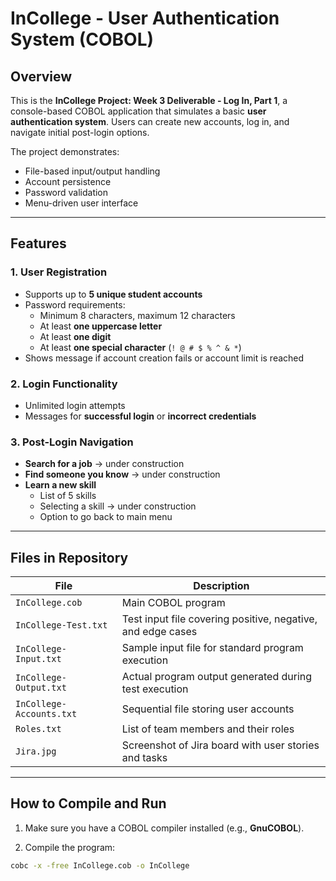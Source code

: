 # InCollege - User Authentication System (COBOL)

## Overview
This is the **InCollege Project: Week 3 Deliverable - Log In, Part 1**, a console-based COBOL application that simulates a basic **user authentication system**. Users can create new accounts, log in, and navigate initial post-login options.  

The project demonstrates:
- File-based input/output handling
- Account persistence
- Password validation
- Menu-driven user interface

---

## Features

### 1. User Registration
- Supports up to **5 unique student accounts**
- Password requirements:
  - Minimum 8 characters, maximum 12 characters
  - At least **one uppercase letter**
  - At least **one digit**
  - At least **one special character** (`! @ # $ % ^ & *`)
- Shows message if account creation fails or account limit is reached

### 2. Login Functionality
- Unlimited login attempts
- Messages for **successful login** or **incorrect credentials**

### 3. Post-Login Navigation
- **Search for a job** → under construction
- **Find someone you know** → under construction
- **Learn a new skill**
  - List of 5 skills
  - Selecting a skill → under construction
  - Option to go back to main menu

---

## Files in Repository

| File | Description |
|------|-------------|
| `InCollege.cob` | Main COBOL program |
| `InCollege-Test.txt` | Test input file covering positive, negative, and edge cases |
| `InCollege-Input.txt` | Sample input file for standard program execution |
| `InCollege-Output.txt` | Actual program output generated during test execution |
| `InCollege-Accounts.txt` | Sequential file storing user accounts |
| `Roles.txt` | List of team members and their roles |
| `Jira.jpg` | Screenshot of Jira board with user stories and tasks |

---

## How to Compile and Run

1. Make sure you have a COBOL compiler installed (e.g., **GnuCOBOL**).  

2. Compile the program:

```bash
cobc -x -free InCollege.cob -o InCollege

